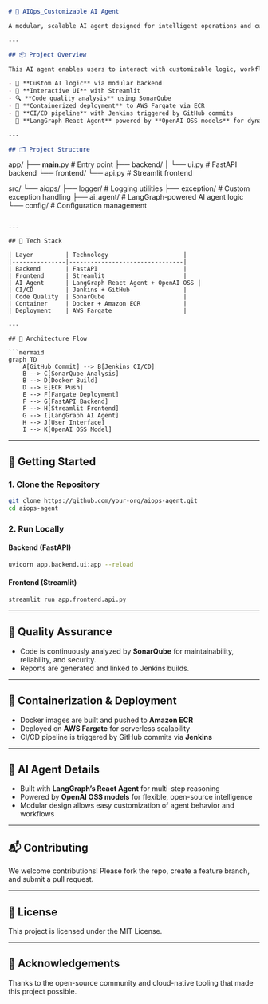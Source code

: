 ```markdown
# 🤖 AIOps_Customizable AI Agent

A modular, scalable AI agent designed for intelligent operations and customizable interactions. Built with a **FastAPI backend** and a **Streamlit frontend**, this project integrates DevOps best practices, cloud-native deployment, and continuous quality assurance.

---

## 📦 Project Overview

This AI agent enables users to interact with customizable logic, workflows, and data pipelines. It supports:

- 🧠 **Custom AI logic** via modular backend
- 🎨 **Interactive UI** with Streamlit
- 🔍 **Code quality analysis** using SonarQube
- 🐳 **Containerized deployment** to AWS Fargate via ECR
- 🔁 **CI/CD pipeline** with Jenkins triggered by GitHub commits
- 🧬 **LangGraph React Agent** powered by **OpenAI OSS models** for dynamic, multi-step reasoning

---

## 🗂️ Project Structure

```
app/
├── __main__.py              # Entry point
├── backend/
│   └── ui.py                # FastAPI backend
└── frontend/
    └── api.py               # Streamlit frontend

src/
└── aiops/
    ├── logger/              # Logging utilities
    ├── exception/           # Custom exception handling
    ├── ai_agent/            # LangGraph-powered AI agent logic
    └── config/              # Configuration management
```

---

## 🔧 Tech Stack

| Layer         | Technology                     |
|---------------|--------------------------------|
| Backend       | FastAPI                        |
| Frontend      | Streamlit                      |
| AI Agent      | LangGraph React Agent + OpenAI OSS |
| CI/CD         | Jenkins + GitHub               |
| Code Quality  | SonarQube                      |
| Container     | Docker + Amazon ECR            |
| Deployment    | AWS Fargate                    |

---

## 🔄 Architecture Flow

```mermaid
graph TD
    A[GitHub Commit] --> B[Jenkins CI/CD]
    B --> C[SonarQube Analysis]
    B --> D[Docker Build]
    D --> E[ECR Push]
    E --> F[Fargate Deployment]
    F --> G[FastAPI Backend]
    F --> H[Streamlit Frontend]
    G --> I[LangGraph AI Agent]
    H --> J[User Interface]
    I --> K[OpenAI OSS Model]
```

---

## 🚀 Getting Started

### 1. Clone the Repository

```bash
git clone https://github.com/your-org/aiops-agent.git
cd aiops-agent
```

### 2. Run Locally

#### Backend (FastAPI)

```bash
uvicorn app.backend.ui:app --reload
```

#### Frontend (Streamlit)

```bash
streamlit run app.frontend.api.py
```

---

## 🧪 Quality Assurance

- Code is continuously analyzed by **SonarQube** for maintainability, reliability, and security.
- Reports are generated and linked to Jenkins builds.

---

## 🐳 Containerization & Deployment

- Docker images are built and pushed to **Amazon ECR**
- Deployed on **AWS Fargate** for serverless scalability
- CI/CD pipeline is triggered by GitHub commits via **Jenkins**

---

## 🧠 AI Agent Details

- Built with **LangGraph’s React Agent** for multi-step reasoning
- Powered by **OpenAI OSS models** for flexible, open-source intelligence
- Modular design allows easy customization of agent behavior and workflows

---

## 📬 Contributing

We welcome contributions! Please fork the repo, create a feature branch, and submit a pull request.

---

## 📄 License

This project is licensed under the MIT License.

---

## 🙌 Acknowledgements

Thanks to the open-source community and cloud-native tooling that made this project possible.

```
